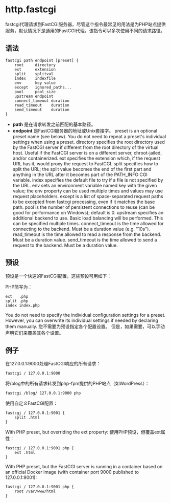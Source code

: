 # http.fastcgi
fastcgi代理请求到FastCGI服务器，尽管这个指令最常见的用法是为PHP站点提供服务，默认情况下是通用的FastCGI代理，该指令可以多次使用不同的请求路径。

## 语法
```
fastcgi path endpoint [preset] {
	root     directory
	ext      extension
	split    splitval
	index    indexfile
	env      key value
	except   ignored_paths...
	pool     pool_size
	upstream endpoint
	connect_timeout duration
	read_timeout    duration
	send_timeout    duration
}
```

*  **path** 是在请求转发之前匹配的基本路径。
*  **endpoint** 是FastCGI服务器的地址或Unix套接字。
preset is an optional preset name (see below). You do not need to repeat a preset's individual settings when using a preset.
directory specifies the root directory used by the FastCGI server if different from the root directory of the virtual host. Useful if the FastCGI server is on a different server, chroot-jailed, and/or containerized.
ext specifies the extension which, if the request URL has it, would proxy the request to FastCGI.
split specifies how to split the URL; the split value becomes the end of the first part and anything in the URL after it becomes part of the PATH_INFO CGI variable.
index specifies the default file to try if a file is not specified by the URL.
env sets an environment variable named key with the given value; the env property can be used multiple times and values may use request placeholders.
except is a list of space-separated request paths to be excepted from fastcgi processing, even if it matches the base path.
pool is the number of persistent connections to reuse (can be good for performance on Windows); default is 0.
upstream specifies an additional backend to use. Basic load balancing will be performed. This can be specified multiple times.
connect_timeout is the time allowed for connecting to the backend. Must be a duration value (e.g. "10s").
read_timeout is the time allowed to read a response from the backend. Must be a duration value.
send_timeout is the time allowed to send a request to the backend. Must be a duration value.

## 预设
预设是一个快速的FastCGI配置，这些预设可用如下：

PHP简写为：

```
ext   .php
split .php
index index.php
```

You do not need to specify the individual configuration settings for a preset. However, you can overwrite its individual settings if needed by declaring them manually.
您不需要为预设指定各个配置设置。 但是，如果需要，可以手动声明它们来覆盖其各个设置。

## 例子
在127.0.0.1:9000处理FastCGI响应的所有请求：
```
fastcgi / 127.0.0.1:9000
```

将/blog中的所有请求转发到php-fpm提供的PHP站点（如WordPress）：
```
fastcgi /blog/ 127.0.0.1:9000 php
```

使用自定义FastCGI配置：
```
fastcgi / 127.0.0.1:9001 {
	split .html
}
```
With PHP preset, but overriding the ext property:
使用PHP预设，但覆盖ext属性：

```
fastcgi / 127.0.0.1:9001 php {
	ext .html
}
```
With PHP preset, but the FastCGI server is running in a container based on an official Docker image (with container port 9000 published to 127.0.0.1:9001):

```
fastcgi / 127.0.0.1:9001 php {
	root /var/www/html
}
```